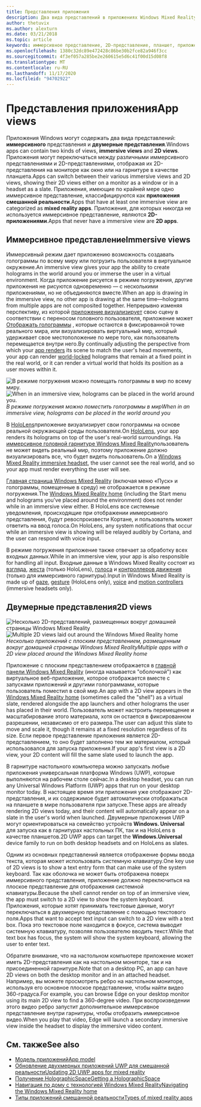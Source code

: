 ```yaml
---
title: Представления приложения
description: Два вида представлений в приложениях Windows Mixed Reality — это иммерсивное представление и 2D-представления.
author: thetuvix
ms.author: alexturn
ms.date: 03/21/2018
ms.topic: article
keywords: иммерсивное представление, 2D-представление, планшет, приложение, гарнитура смешанной реальности, гарнитура Windows Mixed, гарнитура виртуальной реальности, HoloLens, МРТК, набор средств смешанной реальности
ms.openlocfilehash: 1380c32dc89e472428c86be30b2fce82a946f3cc
ms.sourcegitcommit: 4f3ef057a285be2e260615e5d6c41f00d15d08f8
ms.translationtype: MT
ms.contentlocale: ru-RU
ms.lasthandoff: 11/17/2020
ms.locfileid: "94702922"
---
```

# <a name="app-views"></a><span data-ttu-id="42335-104">Представления приложения</span><span class="sxs-lookup"><span data-stu-id="42335-104">App views</span></span>

<span data-ttu-id="42335-105">Приложения Windows могут содержать два вида представлений: **иммерсивного** представления и **двумерные представления**.</span><span class="sxs-lookup"><span data-stu-id="42335-105">Windows apps can contain two kinds of views, **immersive views** and **2D views**.</span></span> <span data-ttu-id="42335-106">Приложения могут переключаться между различными иммерсивного представлениями и 2D-представлениями, отображая их 2D-представления на мониторе как окно или на гарнитуре в качестве планшета.</span><span class="sxs-lookup"><span data-stu-id="42335-106">Apps can switch between their various immersive views and 2D views, showing their 2D views either on a monitor as a window or in a headset as a slate.</span></span> <span data-ttu-id="42335-107">Приложения, имеющие по крайней мере одно иммерсивное представление, классифицируются как **приложения смешанной реальности**.</span><span class="sxs-lookup"><span data-stu-id="42335-107">Apps that have at least one immersive view are categorized as **mixed reality apps**.</span></span> <span data-ttu-id="42335-108">Приложения, для которых никогда не используется иммерсивное представление, являются **2D-приложениями**.</span><span class="sxs-lookup"><span data-stu-id="42335-108">Apps that never have a immersive view are **2D apps**.</span></span>

## <a name="immersive-views"></a><span data-ttu-id="42335-109">Иммерсивное представление</span><span class="sxs-lookup"><span data-stu-id="42335-109">Immersive views</span></span>

<span data-ttu-id="42335-110">Иммерсивный режим дает приложению возможность создавать голограммы по всему миру или погрузить пользователя в виртуальное окружение.</span><span class="sxs-lookup"><span data-stu-id="42335-110">An immersive view gives your app the ability to create holograms in the world around you or immerse the user in a virtual environment.</span></span> <span data-ttu-id="42335-111">Когда приложение рисуется в режиме погружения, другие приложения не рисуются одновременно &mdash; с несколькими приложениями, но не объединяются вместе.</span><span class="sxs-lookup"><span data-stu-id="42335-111">When an app is drawing in the immersive view, no other app is drawing at the same time&mdash;holograms from multiple apps are not composited together.</span></span> <span data-ttu-id="42335-112">Непрерывно изменяя перспективу, из которой [приложение визуализирует](../develop/platform-capabilities-and-apis/rendering.md) свою сцену в соответствии с переносом головного пользователя, приложение может [Отображать голограммы](coordinate-systems.md) , которые остаются в фиксированной точке реального мира, или визуализировать виртуальный мир, который удерживает свое местоположение по мере того, как пользователь перемещается внутри него.</span><span class="sxs-lookup"><span data-stu-id="42335-112">By continually adjusting the perspective from which your [app renders](../develop/platform-capabilities-and-apis/rendering.md) its scene to match the user's head movements, your app can render [world-locked](coordinate-systems.md) holograms that remain at a fixed point in the real world, or it can render a virtual world that holds its position as a user moves within it.</span></span>

<span data-ttu-id="42335-113">![В режиме погружения можно помещать голограммы в мир по всему миру.](images/designoverview-940px.jpg)</span><span class="sxs-lookup"><span data-stu-id="42335-113">![When in an immersive view, holograms can be placed in the world around you.](images/designoverview-940px.jpg)</span></span><br>
<span data-ttu-id="42335-114">*В режиме погружения можно поместить голограммы в мир*</span><span class="sxs-lookup"><span data-stu-id="42335-114">*When in an immersive view, holograms can be placed in the world around you*</span></span>

<span data-ttu-id="42335-115">В [HoloLens](https://docs.microsoft.com/hololens/hololens1-hardware)приложение визуализирует свои голограммы на основе реальной окружающей среды пользователя.</span><span class="sxs-lookup"><span data-stu-id="42335-115">On [HoloLens](https://docs.microsoft.com/hololens/hololens1-hardware), your app renders its holograms on top of the user's real-world surroundings.</span></span> <span data-ttu-id="42335-116">На [иммерсивное головной гарнитуре Windows Mixed Reality](../discover/immersive-headset-hardware-details.md)пользователь не может видеть реальный мир, поэтому приложение должно визуализировать все, что будет видеть пользователь.</span><span class="sxs-lookup"><span data-stu-id="42335-116">On a [Windows Mixed Reality immersive headset](../discover/immersive-headset-hardware-details.md), the user cannot see the real world, and so your app must render everything the user will see.</span></span>

<span data-ttu-id="42335-117">[Главная страница Windows Mixed Reality](../discover/navigating-the-windows-mixed-reality-home.md) (включая меню «Пуск» и голограммы, помещенные в среду) не отображается в режиме погружения.</span><span class="sxs-lookup"><span data-stu-id="42335-117">The [Windows Mixed Reality home](../discover/navigating-the-windows-mixed-reality-home.md) (including the Start menu and holograms you've placed around the environment) does not render while in an immersive view either.</span></span> <span data-ttu-id="42335-118">В HoloLens все системные уведомления, происходящие при отображении иммерсивного представления, будут ревоспроизвести Кортане, и пользователь может ответить на ввод голоса.</span><span class="sxs-lookup"><span data-stu-id="42335-118">On HoloLens, any system notifications that occur while an immersive view is showing will be relayed audibly by Cortana, and the user can respond with voice input.</span></span>

<span data-ttu-id="42335-119">В режиме погружения приложение также отвечает за обработку всех входных данных.</span><span class="sxs-lookup"><span data-stu-id="42335-119">While in an immersive view, your app is also responsible for handling all input.</span></span> <span data-ttu-id="42335-120">Входные данные в Windows Mixed Reality состоят из [взгляда](gaze-and-commit.md), [жеста](gaze-and-commit.md#composite-gestures) (только HoloLens), [голоса](voice-input.md) и [контроллеров движения](motion-controllers.md) (только для иммерсивного гарнитуры).</span><span class="sxs-lookup"><span data-stu-id="42335-120">Input in Windows Mixed Reality is made up of [gaze](gaze-and-commit.md), [gesture](gaze-and-commit.md#composite-gestures) (HoloLens only), [voice](voice-input.md) and [motion controllers](motion-controllers.md) (immersive headsets only).</span></span>

## <a name="2d-views"></a><span data-ttu-id="42335-121">Двумерные представления</span><span class="sxs-lookup"><span data-stu-id="42335-121">2D views</span></span>

<span data-ttu-id="42335-122">![Несколько 2D-представлений, размещенных вокруг домашней страницы Windows Mixed Reality](images/teleportation-940px.png)</span><span class="sxs-lookup"><span data-stu-id="42335-122">![Multiple 2D views laid out around the Windows Mixed Reality home](images/teleportation-940px.png)</span></span><br>
<span data-ttu-id="42335-123">*Несколько приложений с плоским представлением, размещенным вокруг домашней страницы Windows Mixed Reality*</span><span class="sxs-lookup"><span data-stu-id="42335-123">*Multiple apps with a 2D view placed around the Windows Mixed Reality home*</span></span>

<span data-ttu-id="42335-124">Приложение с плоским представлением отображается в [главной панели Windows Mixed Reality](../discover/navigating-the-windows-mixed-reality-home.md) (иногда называется "оболочкой") как виртуальное веб-приложение, которое отображается вместе с запусками приложений и другими голограммами, которые пользователь поместил в свой мир.</span><span class="sxs-lookup"><span data-stu-id="42335-124">An app with a 2D view appears in the [Windows Mixed Reality home](../discover/navigating-the-windows-mixed-reality-home.md) (sometimes called the "shell") as a virtual slate, rendered alongside the app launchers and other holograms the user has placed in their world.</span></span> <span data-ttu-id="42335-125">Пользователь может настроить перемещение и масштабирование этого материала, хотя он остается в фиксированном разрешении, независимо от его размера.</span><span class="sxs-lookup"><span data-stu-id="42335-125">The user can adjust this slate to move and scale it, though it remains at a fixed resolution regardless of its size.</span></span> <span data-ttu-id="42335-126">Если первое представление приложения является 2D-представлением, то оно будет заполнено тем же материалом, который использовался для запуска приложения.</span><span class="sxs-lookup"><span data-stu-id="42335-126">If your app's first view is a 2D view, your 2D content will fill the same slate used to launch the app.</span></span>

<span data-ttu-id="42335-127">В гарнитуре настольного компьютера можно запускать любые приложения универсальная платформа Windows (UWP), которые выполняются на рабочем столе сейчас.</span><span class="sxs-lookup"><span data-stu-id="42335-127">In a desktop headset, you can run any Universal Windows Platform (UWP) apps that run on your desktop monitor today.</span></span> <span data-ttu-id="42335-128">В настоящее время эти приложения уже отображают 2D-представления, и их содержимое будет автоматически отображаться на планшете в мире пользователя при запуске.</span><span class="sxs-lookup"><span data-stu-id="42335-128">These apps are already rendering 2D views today, and their content will automatically appear on a slate in the user's world when launched.</span></span> <span data-ttu-id="42335-129">Двумерные приложения UWP могут ориентироваться на семейство устройств **Windows. Universal** для запуска как в гарнитурах настольных ПК, так и на HoloLens в качестве планшетов.</span><span class="sxs-lookup"><span data-stu-id="42335-129">2D UWP apps can target the **Windows.Universal** device family to run on both desktop headsets and on HoloLens as slates.</span></span>

<span data-ttu-id="42335-130">Одним из основных представлений является отображение формы ввода текста, которая может использовать системную клавиатуру.</span><span class="sxs-lookup"><span data-stu-id="42335-130">One key use of 2D views is to show a text entry form that can make use of the system keyboard.</span></span> <span data-ttu-id="42335-131">Так как оболочка не может быть отображена поверх иммерсивного представления, приложение должно переключиться на плоское представление для отображения системной клавиатуры.</span><span class="sxs-lookup"><span data-stu-id="42335-131">Because the shell cannot render on top of an immersive view, the app must switch to a 2D view to show the system keyboard.</span></span> <span data-ttu-id="42335-132">Приложения, которые хотят принимать текстовые данные, могут переключаться в двухмерную представление с помощью текстового поля.</span><span class="sxs-lookup"><span data-stu-id="42335-132">Apps that want to accept text input can switch to a 2D view with a text box.</span></span> <span data-ttu-id="42335-133">Пока это текстовое поле находится в фокусе, система выводит системную клавиатуру, позволяя пользователю вводить текст.</span><span class="sxs-lookup"><span data-stu-id="42335-133">While that text box has focus, the system will show the system keyboard, allowing the user to enter text.</span></span>

<span data-ttu-id="42335-134">Обратите внимание, что на настольном компьютере приложение может иметь 2D-представления как на настольном мониторе, так и на присоединенной гарнитуре.</span><span class="sxs-lookup"><span data-stu-id="42335-134">Note that on a desktop PC, an app can have 2D views on both the desktop monitor and in an attached headset.</span></span> <span data-ttu-id="42335-135">Например, вы можете просмотреть ребро на настольном мониторе, используя его основное плоское представление, чтобы найти видео 360-градуса.</span><span class="sxs-lookup"><span data-stu-id="42335-135">For example, you can browse Edge on your desktop monitor using its main 2D view to find a 360-degree video.</span></span> <span data-ttu-id="42335-136">При воспроизведении этого видео ребро запустит дополнительное иммерсивное представление внутри гарнитуры, чтобы отобразить иммерсивное видео.</span><span class="sxs-lookup"><span data-stu-id="42335-136">When you play that video, Edge will launch a secondary immersive view inside the headset to display the immersive video content.</span></span>

## <a name="see-also"></a><span data-ttu-id="42335-137">См. также</span><span class="sxs-lookup"><span data-stu-id="42335-137">See also</span></span>

* [<span data-ttu-id="42335-138">Модель приложений</span><span class="sxs-lookup"><span data-stu-id="42335-138">App model</span></span>](app-model.md)
* [<span data-ttu-id="42335-139">Обновление двухмерных приложений UWP для смешанной реальности</span><span class="sxs-lookup"><span data-stu-id="42335-139">Updating 2D UWP apps for mixed reality</span></span>](../develop/porting-apps/building-2d-apps.md)
* [<span data-ttu-id="42335-140">Получение HolographicSpace</span><span class="sxs-lookup"><span data-stu-id="42335-140">Getting a HolographicSpace</span></span>](../develop/native/getting-a-holographicspace.md)
* [<span data-ttu-id="42335-141">Навигация по дому с технологией Windows Mixed Reality</span><span class="sxs-lookup"><span data-stu-id="42335-141">Navigating the Windows Mixed Reality home</span></span>](../discover/navigating-the-windows-mixed-reality-home.md)
* [<span data-ttu-id="42335-142">Типы приложений смешанной реальности</span><span class="sxs-lookup"><span data-stu-id="42335-142">Types of mixed reality apps</span></span>](types-of-mixed-reality-apps.md)

